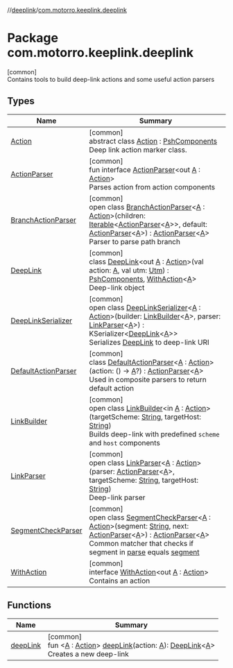 //[deeplink](../../index.md)/[com.motorro.keeplink.deeplink](index.md)

# Package com.motorro.keeplink.deeplink

[common]\
Contains tools to build deep-link actions and some useful action parsers

## Types

| Name | Summary |
|---|---|
| [Action](-action/index.md) | [common]<br>abstract class [Action](-action/index.md) : [PshComponents](../../../uri/uri/com.motorro.keeplink.uri.data/-psh-components/index.md)<br>Deep link action marker class. |
| [ActionParser](-action-parser/index.md) | [common]<br>fun interface [ActionParser](-action-parser/index.md)&lt;out [A](-action-parser/index.md) : [Action](-action/index.md)&gt;<br>Parses action from action components |
| [BranchActionParser](-branch-action-parser/index.md) | [common]<br>open class [BranchActionParser](-branch-action-parser/index.md)&lt;[A](-branch-action-parser/index.md) : [Action](-action/index.md)&gt;(children: [Iterable](https://kotlinlang.org/api/latest/jvm/stdlib/kotlin.collections/-iterable/index.html)&lt;[ActionParser](-action-parser/index.md)&lt;[A](-branch-action-parser/index.md)&gt;&gt;, default: [ActionParser](-action-parser/index.md)&lt;[A](-branch-action-parser/index.md)&gt;) : [ActionParser](-action-parser/index.md)&lt;[A](-branch-action-parser/index.md)&gt; <br>Parser to parse path branch |
| [DeepLink](-deep-link/index.md) | [common]<br>class [DeepLink](-deep-link/index.md)&lt;out [A](-deep-link/index.md) : [Action](-action/index.md)&gt;(val action: [A](-deep-link/index.md), val utm: [Utm](../../../uri/uri/com.motorro.keeplink.uri.data/-utm/index.md)) : [PshComponents](../../../uri/uri/com.motorro.keeplink.uri.data/-psh-components/index.md), [WithAction](-with-action/index.md)&lt;[A](-deep-link/index.md)&gt; <br>Deep-link object |
| [DeepLinkSerializer](-deep-link-serializer/index.md) | [common]<br>open class [DeepLinkSerializer](-deep-link-serializer/index.md)&lt;[A](-deep-link-serializer/index.md) : [Action](-action/index.md)&gt;(builder: [LinkBuilder](-link-builder/index.md)&lt;[A](-deep-link-serializer/index.md)&gt;, parser: [LinkParser](-link-parser/index.md)&lt;[A](-deep-link-serializer/index.md)&gt;) : KSerializer&lt;[DeepLink](-deep-link/index.md)&lt;[A](-deep-link-serializer/index.md)&gt;&gt; <br>Serializes [DeepLink](-deep-link/index.md) to deep-link URI |
| [DefaultActionParser](-default-action-parser/index.md) | [common]<br>class [DefaultActionParser](-default-action-parser/index.md)&lt;[A](-default-action-parser/index.md) : [Action](-action/index.md)&gt;(action: () -&gt; [A](-default-action-parser/index.md)?) : [ActionParser](-action-parser/index.md)&lt;[A](-default-action-parser/index.md)&gt; <br>Used in composite parsers to return default action |
| [LinkBuilder](-link-builder/index.md) | [common]<br>open class [LinkBuilder](-link-builder/index.md)&lt;in [A](-link-builder/index.md) : [Action](-action/index.md)&gt;(targetScheme: [String](https://kotlinlang.org/api/latest/jvm/stdlib/kotlin/-string/index.html), targetHost: [String](https://kotlinlang.org/api/latest/jvm/stdlib/kotlin/-string/index.html))<br>Builds deep-link with predefined `scheme` and `host` components |
| [LinkParser](-link-parser/index.md) | [common]<br>open class [LinkParser](-link-parser/index.md)&lt;[A](-link-parser/index.md) : [Action](-action/index.md)&gt;(parser: [ActionParser](-action-parser/index.md)&lt;[A](-link-parser/index.md)&gt;, targetScheme: [String](https://kotlinlang.org/api/latest/jvm/stdlib/kotlin/-string/index.html), targetHost: [String](https://kotlinlang.org/api/latest/jvm/stdlib/kotlin/-string/index.html))<br>Deep-link parser |
| [SegmentCheckParser](-segment-check-parser/index.md) | [common]<br>open class [SegmentCheckParser](-segment-check-parser/index.md)&lt;[A](-segment-check-parser/index.md) : [Action](-action/index.md)&gt;(segment: [String](https://kotlinlang.org/api/latest/jvm/stdlib/kotlin/-string/index.html), next: [ActionParser](-action-parser/index.md)&lt;[A](-segment-check-parser/index.md)&gt;) : [ActionParser](-action-parser/index.md)&lt;[A](-segment-check-parser/index.md)&gt; <br>Common matcher that checks if segment in [parse](-segment-check-parser/parse.md) equals [segment](../../../deeplink/com.motorro.keeplink.deeplink/-segment-check-parser/segment.md) |
| [WithAction](-with-action/index.md) | [common]<br>interface [WithAction](-with-action/index.md)&lt;out [A](-with-action/index.md) : [Action](-action/index.md)&gt;<br>Contains an action |

## Functions

| Name | Summary |
|---|---|
| [deepLink](deep-link.md) | [common]<br>fun &lt;[A](deep-link.md) : [Action](-action/index.md)&gt; [deepLink](deep-link.md)(action: [A](deep-link.md)): [DeepLink](-deep-link/index.md)&lt;[A](deep-link.md)&gt;<br>Creates a new deep-link |
